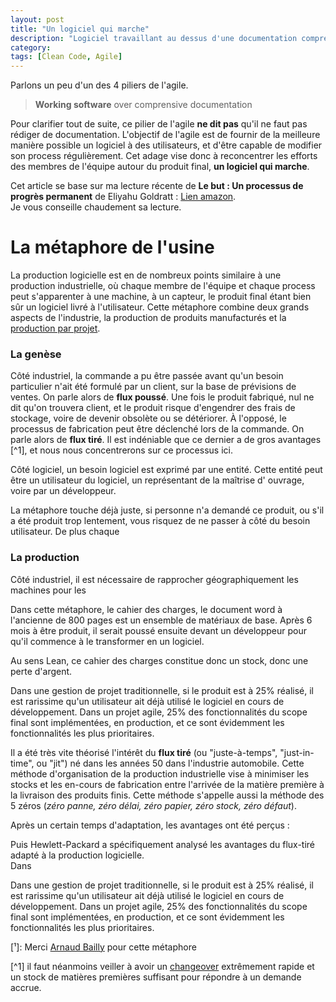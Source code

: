 ```yaml
---
layout: post
title: "Un logiciel qui marche"
description: "Logiciel travaillant au dessus d'une documentation compréhensible"
category: 
tags: [Clean Code, Agile]
---
```


Parlons un peu d'un des 4 piliers de l'agile. 

> **Working software** over comprensive documentation    

Pour clarifier tout de suite, ce pilier de l'agile **ne dit pas** qu'il ne faut pas rédiger 
de documentation. L'objectif de l'agile est de fournir de la meilleure manière possible 
un logiciel à des utilisateurs, et d'être capable de modifier son process régulièrement. 
Cet adage vise donc à reconcentrer les efforts des membres de l'équipe 
autour du produit final, **un logiciel qui marche**.    

Cet article se base sur ma lecture récente de **Le but : Un processus 
de progrès permanent** de Eliyahu Goldratt : [Lien amazon](https://www.amazon.fr/but-processus-progr%C3%A8s-permanent/dp/2124654047).   
Je vous conseille chaudement sa lecture.
 
# La métaphore  de l'usine   

La production logicielle est en de nombreux points similaire à une production 
industrielle, où chaque membre de l'équipe et chaque process peut s'apparenter à une machine, 
à un capteur, le produit final étant bien sûr un logiciel livré à l'utilisateur. 
Cette métaphore combine deux grands aspects de l'industrie, la 
production de produits manufacturés et la [production par projet](https://en.wikipedia.org/wiki/Project_manufacturing).    

     
### La genèse 

Côté industriel, la commande a pu être passée
 avant qu'un besoin particulier n'ait été formulé par un client, sur la base 
 de prévisions de ventes. On parle  alors de **flux poussé**. 
 Une fois le produit fabriqué, nul ne dit qu'on
 trouvera client, et le produit risque d'engendrer des frais de stockage,
 voire de devenir obsolète ou se détériorer. 
 À l'opposé, le processus de fabrication peut être déclenché lors de la 
 commande. On parle alors de **flux tiré**. Il est indéniable que ce dernier 
 a de gros avantages [^1], et nous nous concentrerons sur ce processus ici. 
 
 
Côté logiciel, un besoin logiciel est exprimé par une entité. Cette entité 
 peut être  un utilisateur du logiciel, un représentant de la maîtrise d'
  ouvrage, voire par un développeur. 
      
La métaphore touche déjà juste, si personne n'a demandé ce produit, ou s'il 
a été produit trop lentement, vous risquez de ne passer à côté du besoin 
 utilisateur. De plus chaque 
  
  
### La production
   
  Côté industriel, il est nécessaire de rapprocher géographiquement les machines pour les  


Dans cette métaphore, le cahier des charges, le document word à l'ancienne de 800 pages est un ensemble
de matériaux de base.  Après 6 mois à être produit, il serait poussé ensuite devant 
un développeur pour qu'il commence à le transformer en un logiciel.


Au sens Lean, ce cahier des charges constitue donc un stock, donc une perte d'argent.
 
Dans une gestion de projet traditionnelle, si le produit est à 25% réalisé, 
il est rarissime qu'un utilisateur ait déjà utilisé le logiciel en cours de développement. 
Dans un projet agile, 25% des fonctionnalités du scope final sont implémentées, 
en production, et ce sont évidemment les fonctionnalités les plus prioritaires.    

 
   
Il a été très vite théorisé l'intérêt du **flux tiré** (ou "juste-à-temps", "just-in-time", ou "jit") 
né dans les années 50 dans l'industrie automobile. Cette méthode d'organisation de la production industrielle 
  vise à minimiser les stocks et les en-cours de fabrication entre l'arrivée de la matière première à la livraison 
  des produits finis. Cette méthode s'appelle aussi la méthode des 5 zéros (_zéro panne, zéro délai, zéro papier, zéro stock, zéro défaut_).
  
 
 Après un certain temps d'adaptation, 
 les avantages ont été perçus : 
 
 
 Puis Hewlett-Packard a spécifiquement analysé les avantages
 du flux-tiré adapté à la production logicielle.   
 Dans 


 
Dans une gestion de projet traditionnelle, si le produit est à 25% réalisé, 
il est rarissime qu'un utilisateur ait déjà utilisé le logiciel en cours de développement. 
Dans un projet agile, 25% des fonctionnalités du scope final sont implémentées, 
en production, et ce sont évidemment les fonctionnalités les plus prioritaires.    


[¹]: Merci [Arnaud Bailly](https://github.com/abailly) pour cette métaphore

 
 
 [^1] il faut néanmoins veiller à avoir un [changeover](https://en.wikipedia.org/wiki/Changeover) 
      extrêmement rapide et un stock de matières premières suffisant pour 
      répondre à un demande accrue.